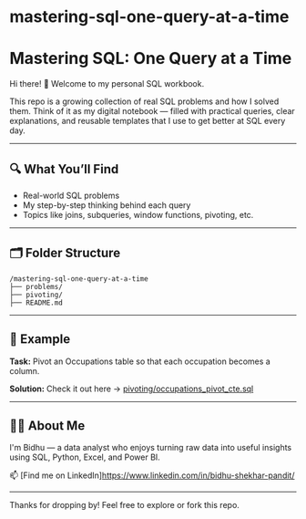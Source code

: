 # mastering-sql-one-query-at-a-time
# Mastering SQL: One Query at a Time

Hi there! 👋 Welcome to my personal SQL workbook.

This repo is a growing collection of real SQL problems and how I solved them. Think of it as my digital notebook — filled with practical queries, clear explanations, and reusable templates that I use to get better at SQL every day.

---

## 🔍 What You’ll Find

* Real-world SQL problems
* My step-by-step thinking behind each query
* Topics like joins, subqueries, window functions, pivoting, etc.


---

## 🗂 Folder Structure

```
/mastering-sql-one-query-at-a-time
├── problems/
├── pivoting/
├── README.md
```

---

## 🧪 Example

**Task:** Pivot an Occupations table so that each occupation becomes a column.

**Solution:** Check it out here → [pivoting/occupations\_pivot\_cte.sql](pivoting/occupations_pivot_cte.sql)

---

## 👨‍💻 About Me

I'm Bidhu — a data analyst who enjoys turning raw data into useful insights using SQL, Python, Excel, and Power BI.

📫 [Find me on LinkedIn]https://www.linkedin.com/in/bidhu-shekhar-pandit/

---

Thanks for dropping by! Feel free to explore or fork this repo.
